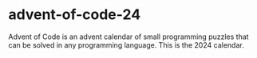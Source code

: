 # advent-of-code-24
Advent of Code is an advent calendar of small programming puzzles that can be solved in any programming language. This is the 2024 calendar.
